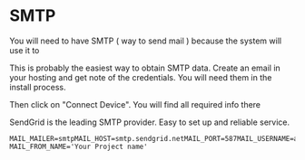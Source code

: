 # SMTP

You will need to have SMTP \( way to send mail \) because the system will use it to

This is probably the easiest way to obtain SMTP data. Create an email in your hosting and get note of the credentials. You will need them in the install process.

Then click on "Connect Device". You will find all required info there

SendGrid is the leading SMTP provider. Easy to set up and reliable service.

```text
MAIL_MAILER=smtpMAIL_HOST=smtp.sendgrid.netMAIL_PORT=587MAIL_USERNAME=apikeyMAIL_PASSWORD=xxxxxxxxxxxxxxxxxMAIL_ENCRYPTION=null​MAIL_FROM_NAME='Your Project name'
```

